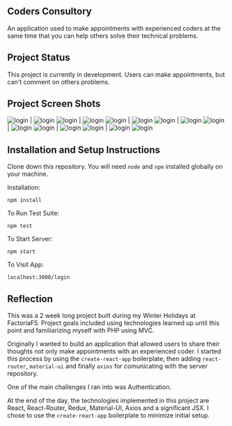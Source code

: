 ## Coders Consultory 

An application used to make appointments with experienced coders at the same time that you can help others solve their technical problems.

## Project Status

This project is currently in development. Users can make appointments, but can't comment on others problems.

## Project Screen Shots

![login](https://github.com/adriansunye/coders-consultory-client/blob/development/public/screenshots/1.png?raw=true)  |  ![login](https://github.com/adriansunye/coders-consultory-client/blob/development/public/screenshots/2.png?raw=true)
![login](https://github.com/adriansunye/coders-consultory-client/blob/development/public/screenshots/3.png?raw=true) | ![login](https://github.com/adriansunye/coders-consultory-client/blob/development/public/screenshots/4.png?raw=true)
![login](https://github.com/adriansunye/coders-consultory-client/blob/development/public/screenshots/5.png?raw=true) | ![login](https://github.com/adriansunye/coders-consultory-client/blob/development/public/screenshots/6.png?raw=true)
![login](https://github.com/adriansunye/coders-consultory-client/blob/development/public/screenshots/7.png?raw=true) | ![login](https://github.com/adriansunye/coders-consultory-client/blob/development/public/screenshots/8.png?raw=true)
![login](https://github.com/adriansunye/coders-consultory-client/blob/development/public/screenshots/9.png?raw=true) | ![login](https://github.com/adriansunye/coders-consultory-client/blob/development/public/screenshots/10.png?raw=true)
![login](https://github.com/adriansunye/coders-consultory-client/blob/development/public/screenshots/11.png?raw=true) | ![login](https://github.com/adriansunye/coders-consultory-client/blob/development/public/screenshots/12.png?raw=true)
![login](https://github.com/adriansunye/coders-consultory-client/blob/development/public/screenshots/13.png?raw=true) | ![login](https://github.com/adriansunye/coders-consultory-client/blob/development/public/screenshots/14.png?raw=true)
![login](https://github.com/adriansunye/coders-consultory-client/blob/development/public/screenshots/15.png?raw=true)

## Installation and Setup Instructions

Clone down this repository. You will need `node` and `npm` installed globally on your machine.  

Installation:

`npm install`  

To Run Test Suite:  

`npm test`  

To Start Server:

`npm start`  

To Visit App:

`localhost:3000/login`  

## Reflection

This was a 2 week long project built during my Winter Holidays at FactoriaF5. Project goals included using technologies learned up until this point and familiarizing myself with PHP using MVC.  

Originally I wanted to build an application that allowed users to share their thoughts not only make appointments with an experienced coder. I started this process by using the `create-react-app` boilerplate, then adding `react-router`, `material-ui` and finally `axios` for comunicating with the server repository.  

One of the main challenges I ran into was Authentication.

At the end of the day, the technologies implemented in this project are React, React-Router, Redux, Material-UI, Axios and a significant JSX. I chose to use the `create-react-app` boilerplate to minimize initial setup.